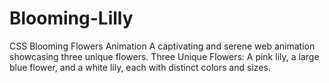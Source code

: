 # Blooming-Lilly
 CSS Blooming Flowers Animation    A captivating and serene web animation showcasing three unique flowers. Three Unique Flowers: A pink lily, a large blue flower, and a white lily, each with distinct colors and sizes.    
